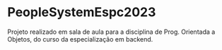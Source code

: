 # PeopleSystemEspc2023
Projeto realizado em sala de aula para a disciplina de Prog. Orientada a Objetos, do curso da especialização em backend.
